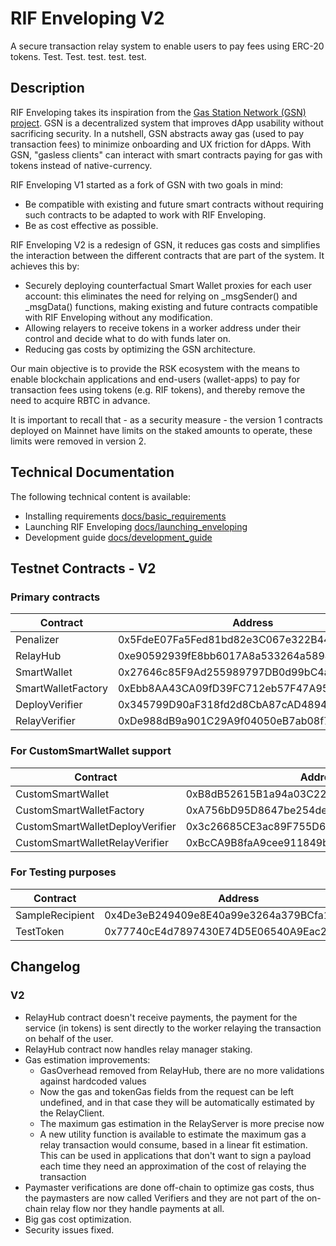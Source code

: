 # RIF Enveloping V2

A secure transaction relay system to enable users to pay fees using ERC-20 tokens.
Test. Test. test. test. test.

## Description

RIF Enveloping takes its inspiration from the [Gas Station Network (GSN) project](https://github.com/opengsn/gsn). GSN is a decentralized system that improves dApp usability without sacrificing security. In a nutshell, GSN abstracts away gas (used to pay transaction fees) to minimize onboarding and UX friction for dApps. With GSN, "gasless clients" can interact with smart contracts paying for gas with tokens instead of native-currency.

RIF Enveloping V1 started as a fork of GSN with two goals in mind:

- Be compatible with existing and future smart contracts without requiring such contracts to be adapted to work with RIF Enveloping.
- Be as cost effective as possible.

RIF Enveloping V2 is a redesign of GSN, it reduces gas costs and simplifies the interaction between the different contracts that are part of the system. It achieves this by:

- Securely deploying counterfactual Smart Wallet proxies for each user account: this eliminates the need for relying on \_msgSender() and \_msgData() functions, making existing and future contracts compatible with RIF Enveloping without any modification.
- Allowing relayers to receive tokens in a worker address under their control and decide what to do with funds later on.
- Reducing gas costs by optimizing the GSN architecture.

Our main objective is to provide the RSK ecosystem with the means to enable blockchain applications and end-users (wallet-apps) to pay for transaction fees using tokens (e.g. RIF tokens), and thereby remove the need to acquire RBTC in advance.

It is important to recall that - as a security measure - the version 1 contracts deployed on Mainnet have limits on the staked amounts to operate, these limits were removed in version 2.

## Technical Documentation

The following technical content is available:

- Installing requirements [docs/basic_requirements](docs/basic_requirements.md)
- Launching RIF Enveloping [docs/launching_enveloping](docs/launching_enveloping.md)
- Development guide [docs/development_guide](docs/development_guide.md)

## Testnet Contracts - V2

### Primary contracts

| Contract           | Address                                    |
| ------------------ | ------------------------------------------ |
| Penalizer          | 0x5FdeE07Fa5Fed81bd82e3C067e322B44589362d9 |
| RelayHub           | 0xe90592939fE8bb6017A8a533264a5894B41aF7d5 |
| SmartWallet        | 0x27646c85F9Ad255989797DB0d99bC4a9DF2EdA68 |
| SmartWalletFactory | 0xEbb8AA43CA09fD39FC712eb57F47A9534F251996 |
| DeployVerifier     | 0x345799D90aF318fd2d8CbA87cAD4894feF2f3518 |
| RelayVerifier      | 0xDe988dB9a901C29A9f04050eB7ab08f71868a8fc |

### For CustomSmartWallet support

| Contract                        | Address                                    |
| ------------------------------- | ------------------------------------------ |
| CustomSmartWallet               | 0xB8dB52615B1a94a03C2251fD417cA4d945484530 |
| CustomSmartWalletFactory        | 0xA756bD95D8647be254de40B842297c945D8bB9a5 |
| CustomSmartWalletDeployVerifier | 0x3c26685CE3ac89F755D68A81175655b4bBE54AE0 |
| CustomSmartWalletRelayVerifier  | 0xBcCA9B8faA9cee911849bFF83B869d230f83f945 |

### For Testing purposes

| Contract        | Address                                    |
| --------------- | ------------------------------------------ |
| SampleRecipient | 0x4De3eB249409e8E40a99e3264a379BCfa10634F5 |
| TestToken       | 0x77740cE4d7897430E74D5E06540A9Eac2C2Dee70 |

## Changelog

### V2

- RelayHub contract doesn't receive payments, the payment for the service (in tokens) is sent directly to the worker relaying the transaction on behalf of the user.
- RelayHub contract now handles relay manager staking.
- Gas estimation improvements:
  - GasOverhead removed from RelayHub, there are no more validations against hardcoded values
  - Now the gas and tokenGas fields from the request can be left undefined, and in that case they will be automatically estimated by the RelayClient.
  - The maximum gas estimation in the RelayServer is more precise now
  - A new utility function is available to estimate the maximum gas a relay transaction would consume, based in a linear fit estimation. This can be used in applications that don't want to sign a payload each time they need an approximation of the cost of relaying the transaction
- Paymaster verifications are done off-chain to optimize gas costs, thus the paymasters are now called Verifiers and they are not part of the on-chain relay flow nor they handle payments at all.
- Big gas cost optimization.
- Security issues fixed.